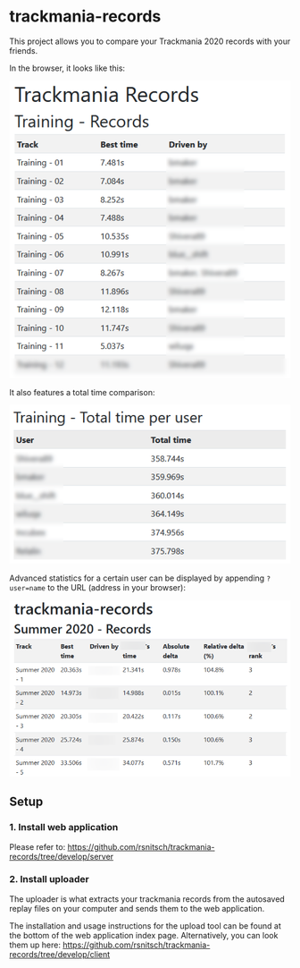 # trackmania-records

This project allows you to compare your Trackmania 2020 records with your friends.

In the browser, it looks like this:

![Screenshot 1](docs/screenshot1.png "Screenshot 1")

It also features a total time comparison:

![Screenshot 2](docs/screenshot2.png "Screenshot 2")

Advanced statistics for a certain user can be displayed by appending `?user=name` to the URL (address in your browser):

![Screenshot 3 showing advanced user statistics feature](docs/advanced_user_stats.png "Advanced user statistics")

## Setup

### 1. Install web application

Please refer to: https://github.com/rsnitsch/trackmania-records/tree/develop/server

### 2. Install uploader

The uploader is what extracts your trackmania records from the autosaved replay files on
your computer and sends them to the web application.

The installation and usage instructions for the upload tool can be found at the bottom of
the web application index page. Alternatively, you can look them up here:
https://github.com/rsnitsch/trackmania-records/tree/develop/client
